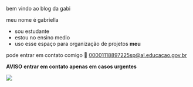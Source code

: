 bem vindo ao blog da gabi

meu nome é gabriella
- sou estudante
- estou no ensino medio
- uso esse espaço para organização de projetos **meu**

pode entrar em contato comigo 📧
00001118897225sp@al.educacao.gov.br 

**AVISO**
**entrar em contato apenas em casos urgentes**

![](
URL=https://media1.tenor.com/m/rL97CdivIY0AAAAd/mean-girls-lindsay-lohan.gif
)




